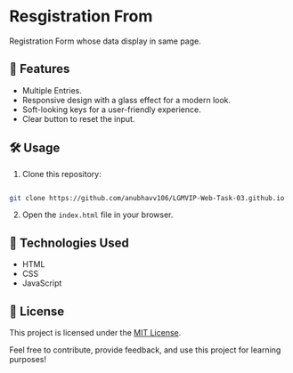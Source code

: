 # Resgistration From 

Registration Form whose data display in same page.

## 🚀 Features

- Multiple Entries.
- Responsive design with a glass effect for a modern look.
- Soft-looking keys for a user-friendly experience.
- Clear button to reset the input.

## 🛠️ Usage

1. Clone this repository: 
```bash 

git clone https://github.com/anubhavv106/LGMVIP-Web-Task-03.github.io
   ```
2. Open the `index.html` file in your browser.

## 🧰 Technologies Used

- HTML
- CSS
- JavaScript

## 📝 License

This project is licensed under the [MIT License](LICENSE).

Feel free to contribute, provide feedback, and use this project for learning purposes!




